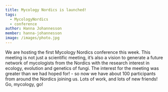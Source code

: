 ```yaml
---
title: Mycology Nordics is launched!
tags:
  - MycologyNordics
  - conference
author: Hanna Johannesson
member: hanna-johannesson
image: /images/photo.jpg
---
```


We are hosting the first Mycology Nordics conference this week. This meeting is not just a scientific meeting, it’s also a vision to generate a future network of mycologists from the Nordics with the research interest in ecology, evolution and genetics of fungi. The interest for the meeting was greater than we had hoped for! - so now we have about 100 participants from around the Nordics joining us. Lots of work, and lots of new friends! Go, mycology, go!
